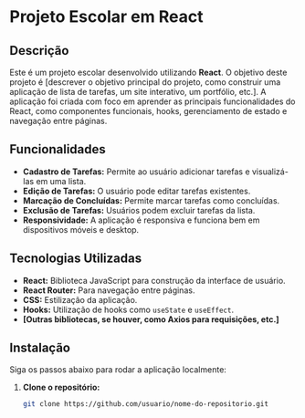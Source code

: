 # Projeto Escolar em React

## Descrição

Este é um projeto escolar desenvolvido utilizando **React**. O objetivo deste projeto é [descrever o objetivo principal do projeto, como construir uma aplicação de lista de tarefas, um site interativo, um portfólio, etc.]. A aplicação foi criada com foco em aprender as principais funcionalidades do React, como componentes funcionais, hooks, gerenciamento de estado e navegação entre páginas.

## Funcionalidades

- **Cadastro de Tarefas:** Permite ao usuário adicionar tarefas e visualizá-las em uma lista.
- **Edição de Tarefas:** O usuário pode editar tarefas existentes.
- **Marcação de Concluídas:** Permite marcar tarefas como concluídas.
- **Exclusão de Tarefas:** Usuários podem excluir tarefas da lista.
- **Responsividade:** A aplicação é responsiva e funciona bem em dispositivos móveis e desktop.

## Tecnologias Utilizadas

- **React:** Biblioteca JavaScript para construção da interface de usuário.
- **React Router:** Para navegação entre páginas.
- **CSS:** Estilização da aplicação.
- **Hooks:** Utilização de hooks como `useState` e `useEffect`.
- **[Outras bibliotecas, se houver, como Axios para requisições, etc.]**
 
## Instalação

Siga os passos abaixo para rodar a aplicação localmente:

1. **Clone o repositório:**
   ```bash
   git clone https://github.com/usuario/nome-do-repositorio.git
